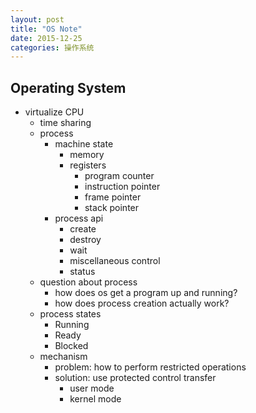 ```yaml
---
layout: post
title: "OS Note"
date: 2015-12-25
categories: 操作系统
---
```


## Operating System  

- virtualize CPU
  - time sharing
  - process
      - machine state
          - memory
          - registers
              - program counter
              - instruction pointer
              - frame pointer
              - stack pointer
      - process api
          - create
          - destroy
          - wait
          - miscellaneous control
          - status
  - question about process
      - how does os get a program up and running?
      - how does process creation actually work?
  - process states
      - Running
      - Ready
      - Blocked
  - mechanism
      - problem: how to perform restricted operations
      - solution: use protected control transfer
          - user mode
          - kernel mode
